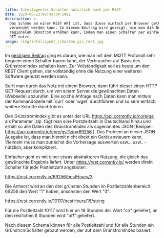 ```yaml
---
title: Intelligentes Schalten natürlich auch per REST
date: 2020-06-23T00:43:34.599Z
description: >-
  Das Schöne an einer REST API ist, dass diese einfach per Browser getestet und
  verwendet werden kann. In diesem Beitrag wird gezeigt, wie man die Nutzung von
  regionalem Ökostrom erhöhen kann, indem man einen Schalter per einfachem HTTP
  GET nutzt.
image: /img/intelligent_schalten_gsi_rest.jpg
---
```

Im [gestrigen Beitrag](https://corrently.blog/post/intelligent-f%C3%BCr-klima-und-geldbeutel-schalten-im-smarthome-mit-mqtt-und-gr%C3%BCnstromindex/) ging es darum, wie man mit dem MQTT Protokoll sehr bequem einen Schalter bauen kann, der Verbraucher auf Basis des GrünstromIndex schalten kann. Zur Vollständigkeit soll es heute um den REST Client gehen, der vollständig ohne die Nutzung einer weiteren Software genutzt werden kann.

Surft man durch das Netz mit einem Browser, dann führt dieser einen HTTP GET-Request durch, um von einem Server die gewünschten Daten (Webseite) abzurufen. Eine solche Anfrage nach Daten kann man mittels der Kommandozeile mit \`curl\` oder \`wget\` durchführen und so sehr einfach weitere Schritte durchführen.

Den GrünstromIndex gibt es unter der URL https://api.corrently.io/core/gsi  als Parameter \`zip\` fügt man eine Postzleitzahl in Deutschland hinzu und erhält so alle Daten des GrünstromIndex als sogenanntes JSON (Beispiel: <https://api.corrently.io/core/gsi?zip=69256> ). Das Problem an dieser JSON Ausgabe ist, dass man hiermit nicht direkt ein Gerät ansteuern kann. Vielmehr muss man zunächst die Vorhersage auswerten usw... usw.. - nützlich, aber kompliziert.

Einfacher geht es mit einer etwas abstrakteren Nutzung, die gleich das gewünschte Ergebnis liefert. Unter _https://rest.corrently.io/_  werden direkt Schalter für jede Postleitzahl angeboten. 

<https://rest.corrently.io/69256/bestHours/3>

Die Antwort wird an den drei grünsten Stunden im Postleitzahlenbereich 69256 den Wert "1" haben, ansonsten den Wert "0".

<https://rest.corrently.io/10117/bestHours/16/string>

Für die Postleitzahl 10117 wird hier an 16 Stunden der Wert "on" geliefert, an den restlichen 8 Stunden wird "off" geliefert.

Nach diesem Schema können für alle Postleitzahl und für alle Stunden ein GrünstromSchalter gebaut werden, der auf dem GrünstromIndex basiert.
